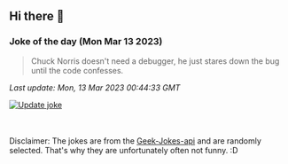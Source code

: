 ## Hi there 👋

### Joke of the day (Mon Mar 13 2023)
<!-- joke -->
>Chuck Norris doesn't need a debugger, he just stares down the bug until the code confesses.
<!-- /joke -->

*Last update: Mon, 13 Mar 2023 00:44:33 GMT*

[![Update joke](https://github.com/nclskfm/nclskfm/actions/workflows/joke.yml/badge.svg)](https://github.com/nclskfm/nclskfm/actions/workflows/joke.yml)

<br><br>
Disclaimer: The jokes are from the [Geek-Jokes-api](https://github.com/sameerkumar18/geek-joke-api) and are randomly selected. That's why they are unfortunately often not funny. :D
